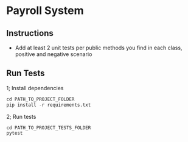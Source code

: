 # Payroll System

## Instructions

- Add at least 2 unit tests per public methods you find in each class, positive and negative scenario

## Run Tests

1; Install dependencies

```python
cd PATH_TO_PROJECT_FOLDER
pip install -r requirements.txt
```

2; Run tests

```python
cd PATH_TO_PROJECT_TESTS_FOLDER
pytest
```
